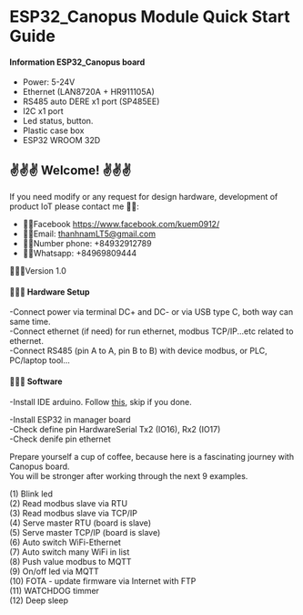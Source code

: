 # ESP32_Canopus Module Quick Start Guide

#### Information ESP32_Canopus board

- Power: 5-24V
- Ethernet (LAN8720A + HR911105A)
- RS485 auto DERE x1 port (SP485EE)
- I2C x1 port
- Led status, button.
- Plastic case box
- ESP32 WROOM 32D

## ✌️✌️✌️ Welcome! ✌️✌️✌️
If you need modify or any request for design hardware, development of product IoT please contact me 🕴🏼:
- 👊🏻Facebook https://www.facebook.com/kuem0912/ 
- 👊🏻Email: thanhnamLT5@gmail.com
- 👊🏻Number phone: +84932912789
- 👊🏻Whatsapp: +84969809444

🕵🏻‍♀️Version 1.0

#### 🧑🏻‍🔧 Hardware Setup 
-Connect power via terminal DC+ and DC- or via USB type C, both way can same time.  
-Connect ethernet (if need) for run ethernet, modbus TCP/IP...etc related to ethernet.  
-Connect RS485 (pin A to A, pin B to B) with device modbus, or PLC, PC/laptop tool...  

#### 🧑🏼‍💻 Software
-Install IDE arduino. Follow [this]([https://www.google.com](https://support.arduino.cc/hc/en-us/articles/360019833020-Download-and-install-Arduino-IDE)), skip if you done.  

-Install ESP32 in manager board  
-Check define pin HardwareSerial Tx2 (IO16), Rx2 (IO17)  
-Check denife pin ethernet  

Prepare yourself a cup of coffee, because here is a fascinating journey with Canopus board.   
You will be stronger after working through the next 9 examples.

(1) Blink led  
(2) Read modbus slave via RTU  
(3) Read modbus slave via TCP/IP  
(4) Serve master RTU (board is slave)  
(5) Serve master TCP/IP (board is slave)  
(6) Auto switch WiFi-Ethernet  
(7) Auto switch many WiFi in list  
(8) Push value modbus to MQTT  
(9) On/off led via MQTT  
(10) FOTA - update firmware via Internet with FTP  
(11) WATCHDOG timmer  
(12) Deep sleep  

